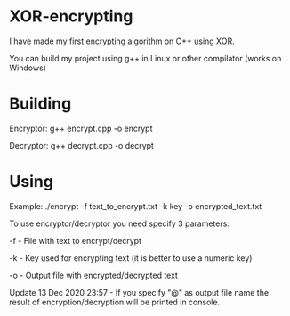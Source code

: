 # XOR-encrypting

I have made my first encrypting algorithm on C++ using XOR.

You can build my project using g++ in Linux or other compilator (works on Windows)

# Building
Encryptor:
g++ encrypt.cpp -o encrypt 

Decryptor:
g++ decrypt.cpp -o decrypt 

# Using
Example: ./encrypt -f text_to_encrypt.txt -k key -o encrypted_text.txt

To use encryptor/decryptor you need specify 3 parameters:

  -f - File with text to encrypt/decrypt
  
  -k - Key used for encrypting text (it is better to use a numeric key)
  
  -o - Output file with encrypted/decrypted text 
  
  Update 13 Dec 2020 23:57 - If you specify "@" as output file name the result of encryption/decryption will be printed in console.
